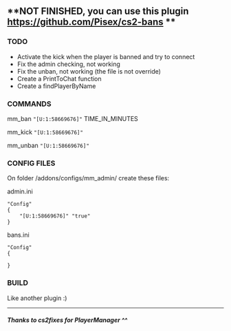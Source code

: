 ## **NOT FINISHED, you can use this plugin https://github.com/Pisex/cs2-bans **

### TODO

- Activate the kick when the player is banned and try to connect
- Fix the admin checking, not working
- Fix the unban, not working (the file is not override)
- Create a PrintToChat function
- Create a findPlayerByName

### COMMANDS

mm_ban `"[U:1:58669676]"` TIME_IN_MINUTES

mm_kick `"[U:1:58669676]"`

mm_unban `"[U:1:58669676]"`

### CONFIG FILES

On folder /addons/configs/mm_admin/ create these files:

admin.ini
```
"Config"
{
	"[U:1:58669676]" "true"
}
```

bans.ini

```
"Config"
{

}
```

### BUILD
Like another plugin :)

------------


##### **Thanks to cs2fixes for PlayerManager ^^**
